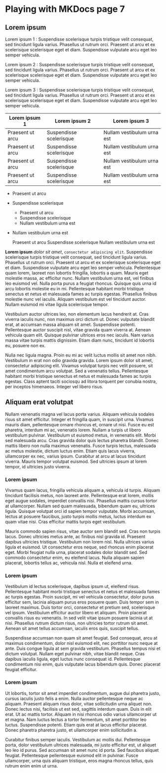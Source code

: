 # Playing with MKDocs page 7

## Lorem ipsum

Lorem ipsum 1
: Suspendisse scelerisque turpis tristique velit consequat, sed tincidunt ligula varius. Phasellus ut rutrum orci. Praesent ut arcu et ex scelerisque scelerisque eget et diam. Suspendisse vulputate arcu eget leo semper vehicula.

Lorem ipsum 2
: Suspendisse scelerisque turpis tristique velit consequat, sed tincidunt ligula varius. Phasellus ut rutrum orci. Praesent ut arcu et ex scelerisque scelerisque eget et diam. Suspendisse vulputate arcu eget leo semper vehicula.

Lorem ipsum 3
: Suspendisse scelerisque turpis tristique velit consequat, sed tincidunt ligula varius. Phasellus ut rutrum orci. Praesent ut arcu et ex scelerisque scelerisque eget et diam. Suspendisse vulputate arcu eget leo semper vehicula.


| Lorem ipsum 1    | Lorem ipsum 2           | Lorem ipsum 3              |
|------------------|-------------------------|----------------------------|
| Praesent ut arcu | Suspendisse scelerisque | Nullam vestibulum urna est |
| Praesent ut arcu | Suspendisse scelerisque | Nullam vestibulum urna est |
| Praesent ut arcu | Suspendisse scelerisque | Nullam vestibulum urna est |
| Praesent ut arcu | Suspendisse scelerisque | Nullam vestibulum urna est |

- Praesent ut arcu
- Suspendisse scelerisque
    - Praesent ut arcu
    - Suspendisse scelerisque
    - Nullam vestibulum urna est
- Nullam vestibulum urna est

    Praesent ut arcu
    Suspendisse scelerisque
    Nullam vestibulum urna est

**Lorem ipsum** *dolor sit amet*, `consectetur adipiscing elit`. Suspendisse scelerisque turpis tristique velit consequat, sed tincidunt ligula varius. Phasellus ut rutrum orci. Praesent ut arcu et ex scelerisque scelerisque eget et diam. Suspendisse vulputate arcu eget leo semper vehicula. Pellentesque quam lorem, laoreet non lobortis fringilla, lobortis a quam. Mauris eget molestie massa, ac efficitur nunc. Nullam vestibulum urna est, vel finibus leo euismod vel. Nulla porta purus a feugiat rhoncus. Quisque quis urna id arcu lobortis molestie eu in mi. Pellentesque habitant morbi tristique senectus et netus et malesuada fames ac turpis egestas. Phasellus finibus molestie nunc vel iaculis. Aliquam vestibulum est vel tincidunt auctor. Nullam euismod mi vitae ligula scelerisque tempor.

Vestibulum auctor ultrices leo, non elementum lacus hendrerit at. Cras viverra iaculis nunc, non maximus orci dictum ut. Donec vulputate blandit erat, at accumsan massa aliquam sit amet. Suspendisse potenti. Pellentesque auctor suscipit nisl, vitae gravida quam viverra at. Aenean vehicula quam elit. Quisque pulvinar ultrices eros nec iaculis. Nam varius massa vitae turpis mattis dignissim. Etiam diam nunc, tincidunt id lobortis eu, posuere non ex.

Nulla nec ligula magna. Proin eu mi ac velit luctus mollis sit amet non nibh. Vestibulum in erat non odio gravida gravida. Lorem ipsum dolor sit amet, consectetur adipiscing elit. Vivamus volutpat turpis nec velit posuere, sit amet condimentum arcu volutpat. Sed a venenatis tellus. Pellentesque habitant morbi tristique senectus et netus et malesuada fames ac turpis egestas. Class aptent taciti sociosqu ad litora torquent per conubia nostra, per inceptos himenaeos. Integer vel libero risus.

## Aliquam erat volutpat

Nullam venenatis magna vel lacus porta varius. Aliquam vehicula sodales risus sit amet efficitur. Integer et fringilla quam, in suscipit urna. Vivamus mauris diam, pellentesque ornare rhoncus et, ornare ut nisi. Fusce eu est pharetra, interdum mi ac, venenatis lorem. Nullam a turpis ut libero vestibulum pulvinar. Vestibulum ut euismod metus, in venenatis elit. Morbi sed malesuada arcu. Cras gravida dolor quis lectus pharetra blandit. Donec mattis libero non nulla maximus venenatis. Fusce turpis lectus, malesuada ac metus molestie, dictum luctus enim. Etiam quis lacus viverra, ullamcorper ex nec, varius ipsum. Curabitur at arcu at lacus tincidunt viverra. Mauris tempor volutpat euismod. Sed ultricies ipsum at lorem tempor, id ultricies justo viverra.

### Lorem ipsum

Vivamus quam lacus, fringilla vehicula aliquam a, vehicula id turpis. Aliquam tincidunt facilisis metus, non laoreet ante. Pellentesque erat lorem, mollis eget augue sodales, imperdiet convallis nisi. Phasellus mattis cursus tortor at ullamcorper. Nullam sed quam malesuada, bibendum quam eu, ultrices ligula. Quisque volutpat orci id sapien tempor vulputate. Morbi accumsan, lectus at posuere faucibus, justo turpis mollis metus, luctus interdum ex quam vitae nisi. Cras efficitur mattis turpis eget vestibulum.

Mauris commodo sapien risus, vitae auctor sem blandit sed. Cras non turpis lacus. Donec ultricies metus ante, ac finibus nisl gravida id. Praesent dapibus ultricies tristique. Vestibulum non lorem nisl. Nulla ultrices varius ligula et euismod. Ut consectetur eros neque, sed rhoncus enim placerat eget. Morbi feugiat nulla urna, placerat sodales dolor blandit sed. Sed commodo consectetur enim, eu eleifend lacus. Nulla aliquam sapien placerat, lobortis tellus ac, vehicula nisl. Nulla et eleifend urna.

### Lorem ipsum

Vestibulum id lectus scelerisque, dapibus ipsum ut, eleifend risus. Pellentesque habitant morbi tristique senectus et netus et malesuada fames ac turpis egestas. Proin suscipit, mi vel vehicula consectetur, dolor purus efficitur sem, lacinia aliquam purus eros posuere quam. Duis tempor sem in laoreet maximus. Duis tortor orci, consectetur et pretium sed, scelerisque vel ipsum. Vestibulum efficitur auctor libero et aliquam. Proin placerat convallis risus eu venenatis. In sed velit vitae ipsum posuere lacinia ut at nisi. Phasellus rutrum dictum risus, non ultricies tortor rutrum sit amet. Aenean sit amet tellus accumsan, iaculis eros quis, suscipit tellus.

Suspendisse accumsan non quam sit amet feugiat. Sed consequat, arcu at maximus condimentum, dolor nisl euismod elit, nec porttitor nunc neque at ante. Duis congue ligula at sem gravida vestibulum. Phasellus tempus nisi et dictum volutpat. Nullam eget pulvinar nibh, vitae blandit neque. Cras dapibus iaculis ligula, eget luctus nunc consequat id. Pellentesque condimentum nisi enim, quis vulputate lacus bibendum quis. Donec placerat feugiat efficitur.

### Lorem ipsum

Ut lobortis, tortor sit amet imperdiet condimentum, augue dui pharetra justo, cursus iaculis justo felis a enim. Nulla auctor pellentesque neque ac aliquam. Praesent aliquam risus dolor, vitae sollicitudin urna aliquet non. Donec lectus nisi, facilisis ut est sed, sagittis interdum quam. Duis in elit erat. Ut ac mattis tortor. Aliquam in nisi rhoncus odio varius ullamcorper ut et magna. Nam luctus lectus a tortor fermentum, sit amet porttitor leo luctus. Suspendisse potenti. Etiam quis erat at lacus efficitur placerat. Donec pharetra pharetra justo, et ullamcorper enim sollicitudin a.

Curabitur finibus semper iaculis. Vestibulum ac mollis dui. Pellentesque porta, dolor vestibulum ultrices malesuada, mi justo efficitur est, ut aliquet leo leo id purus. Sed accumsan sit amet nunc id porta. Sed faucibus aliquet feugiat. Pellentesque pellentesque euismod elit in pulvinar. Fusce ullamcorper, urna quis aliquam tristique, eros magna rhoncus tellus, quis rutrum enim enim ut urna. 